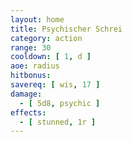 ```yaml
---
layout: home
title: Psychischer Schrei
category: action
range: 30
cooldown: [ 1, d ]
aoe: radius
hitbonus: 
savereq: [ wis, 17 ]
damage:
  - [ 5d8, psychic ]
effects:
  - [ stunned, 1r ]
---
```


